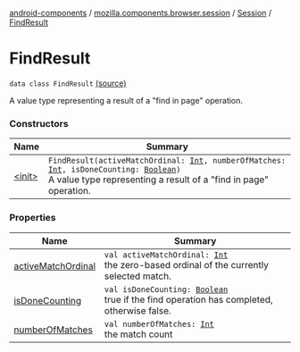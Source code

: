 [android-components](../../../index.md) / [mozilla.components.browser.session](../../index.md) / [Session](../index.md) / [FindResult](./index.md)

# FindResult

`data class FindResult` [(source)](https://github.com/mozilla-mobile/android-components/blob/master/components/browser/session/src/main/java/mozilla/components/browser/session/Session.kt#L185)

A value type representing a result of a "find in page" operation.

### Constructors

| Name | Summary |
|---|---|
| [&lt;init&gt;](-init-.md) | `FindResult(activeMatchOrdinal: `[`Int`](https://kotlinlang.org/api/latest/jvm/stdlib/kotlin/-int/index.html)`, numberOfMatches: `[`Int`](https://kotlinlang.org/api/latest/jvm/stdlib/kotlin/-int/index.html)`, isDoneCounting: `[`Boolean`](https://kotlinlang.org/api/latest/jvm/stdlib/kotlin/-boolean/index.html)`)`<br>A value type representing a result of a "find in page" operation. |

### Properties

| Name | Summary |
|---|---|
| [activeMatchOrdinal](active-match-ordinal.md) | `val activeMatchOrdinal: `[`Int`](https://kotlinlang.org/api/latest/jvm/stdlib/kotlin/-int/index.html)<br>the zero-based ordinal of the currently selected match. |
| [isDoneCounting](is-done-counting.md) | `val isDoneCounting: `[`Boolean`](https://kotlinlang.org/api/latest/jvm/stdlib/kotlin/-boolean/index.html)<br>true if the find operation has completed, otherwise false. |
| [numberOfMatches](number-of-matches.md) | `val numberOfMatches: `[`Int`](https://kotlinlang.org/api/latest/jvm/stdlib/kotlin/-int/index.html)<br>the match count |
